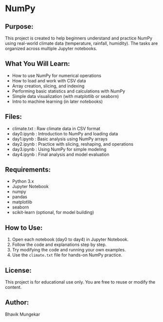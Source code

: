 NumPy
=====

Purpose:
--------
This project is created to help beginners understand and practice NumPy using real-world climate data (temperature, rainfall, humidity). The tasks are organized across multiple Jupyter notebooks.

What You Will Learn:
--------------------
- How to use NumPy for numerical operations
- How to load and work with CSV data
- Array creation, slicing, and indexing
- Performing basic statistics and calculations with NumPy
- Simple data visualization (with matplotlib or seaborn)
- Intro to machine learning (in later notebooks)

Files:
------
- climate.txt       : Raw climate data in CSV format
- day0.ipynb        : Introduction to NumPy and loading data
- day1.ipynb        : Basic analysis using NumPy arrays
- day2.ipynb        : Practice with slicing, reshaping, and operations
- day3.ipynb        : Using NumPy for simple modeling
- day4.ipynb        : Final analysis and model evaluation

Requirements:
-------------
- Python 3.x
- Jupyter Notebook
- numpy
- pandas
- matplotlib
- seaborn
- scikit-learn (optional, for model building)

How to Use:
-----------
1. Open each notebook (day0 to day4) in Jupyter Notebook.
2. Follow the code and explanations step by step.
3. Try modifying the code and running your own examples.
4. Use the `climate.txt` file for hands-on NumPy practice.

License:
--------
This project is for educational use only. You are free to reuse or modify the content.

Author:
-------
Bhavik Mungekar
